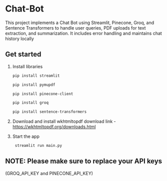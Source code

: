 # Chat-Bot

This project implements a Chat Bot using Streamlit, Pinecone, Groq, and Sentence Transformers to handle user queries, PDF uploads for text extraction, and summarization. It includes error handling and maintains chat history locally

## Get started

1. Install libraries

   ```bash
   pip install streamlit
   ```

   ```bash
   pip install pymupdf
   ```

   ```bash
   pip install pinecone-client
   ```

   ```bash
   pip install groq
   ```

   ```bash
   pip install sentence-transformers
   ```
2. Download and install wkhtmltopdf
   download link - https://wkhtmltopdf.org/downloads.html
   
4. Start the app

   ```bash
    streamlit run main.py
   ```

## NOTE: Please make sure to replace your API keys 
(GROQ_API_KEY and PINECONE_API_KEY)
